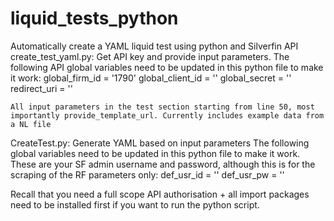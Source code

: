 # liquid_tests_python
Automatically create a YAML liquid test using python and Silverfin API
create_test_yaml.py: Get API key and provide input parameters.
The following API global variables need to be updated in this python file to make it work:
    global_firm_id = '1790'
    global_client_id = ''
    global_secret = ''
    redirect_uri = ''

    All input parameters in the test section starting from line 50, most importantly provide_template_url. Currently includes example data from a NL file

CreateTest.py: Generate YAML based on input parameters
The following global variables need to be updated in this python file to make it work.
These are your SF admin username and password, although this is for the scraping of the RF parameters only:
    def_usr_id = ''
    def_usr_pw = ''

Recall that you need a full scope API authorisation + all import packages need to be installed first if you want to run the python script.
